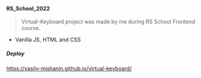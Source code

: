 #### RS_School_2022

> Virtual-Keyboard project was made by me during RS School Frontend course.

- Vanilla JS, HTML and CSS

##### Deploy

https://vasily-mishanin.github.io/virtual-keyboard/
